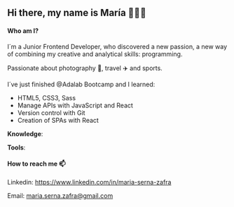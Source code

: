 ## Hi there, my name is María 👩🏻‍💻

#### Who am I?

I´m a Junior Frontend Developer, who discovered a new passion, a new way of combining my creative and analytical skills: programming. 

Passionate about photography 📸, travel :airplane: and sports.

I´ve just finished @Adalab Bootcamp and I learned:
  * HTML5, CSS3, Sass
  * Manage APIs with JavaScript and React
  * Version control with Git
  * Creation of SPAs with React

**Knowledge**:

**Tools**:




#### How to reach me 📫

Linkedin: https://www.linkedin.com/in/maria-serna-zafra

Email: maria.serna.zafra@gmail.com




